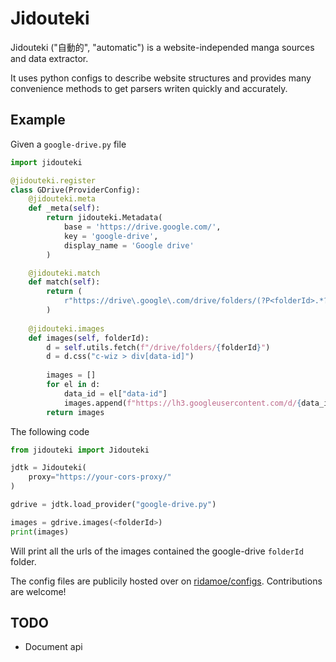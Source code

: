 # Jidouteki

Jidouteki ("自動的", "automatic") is a website-independed manga sources and data extractor.

It uses python configs to describe website structures and provides many convenience methods to get parsers writen quickly and accurately.

## Example

Given a `google-drive.py` file 

```python
import jidouteki

@jidouteki.register
class GDrive(ProviderConfig):
    @jidouteki.meta
    def _meta(self):
        return jidouteki.Metadata(
            base = 'https://drive.google.com/',
            key = 'google-drive',
            display_name = 'Google drive'
        )

    @jidouteki.match
    def match(self):
        return (
            r"https://drive\.google\.com/drive/folders/(?P<folderId>.*?)(?:[/?].*|)$",
        )
  
    @jidouteki.images
    def images(self, folderId):
        d = self.utils.fetch(f"/drive/folders/{folderId}")
        d = d.css("c-wiz > div[data-id]")
        
        images = []
        for el in d:
            data_id = el["data-id"]
            images.append(f"https://lh3.googleusercontent.com/d/{data_id}")
        return images
```

The following code

```python
from jidouteki import Jidouteki

jdtk = Jidouteki(
    proxy="https://your-cors-proxy/"
)

gdrive = jdtk.load_provider("google-drive.py")

images = gdrive.images(<folderId>) 
print(images)
```

Will print all the urls of the images contained the google-drive `folderId` folder.

The config files are publicily hosted over on [ridamoe/configs](https://github.com/ridamoe/configs).
Contributions are welcome!

## TODO

- Document api
